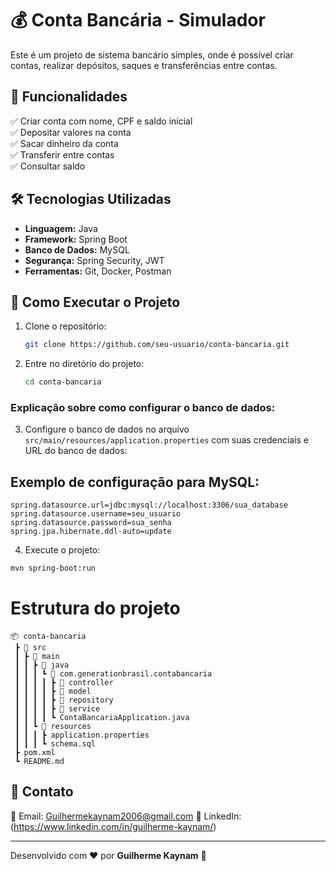 # 💰 Conta Bancária - Simulador

Este é um projeto de sistema bancário simples, onde é possível criar contas, realizar depósitos, saques e transferências entre contas.

## 📌 Funcionalidades
✅ Criar conta com nome, CPF e saldo inicial  
✅ Depositar valores na conta  
✅ Sacar dinheiro da conta  
✅ Transferir entre contas  
✅ Consultar saldo  

## 🛠 Tecnologias Utilizadas
- **Linguagem:** Java  
- **Framework:** Spring Boot  
- **Banco de Dados:** MySQL  
- **Segurança:** Spring Security, JWT  
- **Ferramentas:** Git, Docker, Postman  

## 🚀 Como Executar o Projeto

1. Clone o repositório:  
   ```bash
   git clone https://github.com/seu-usuario/conta-bancaria.git
2. Entre no diretório do projeto:
   ```bash
   cd conta-bancaria

### Explicação sobre como configurar o banco de dados:

3. Configure o banco de dados no arquivo `src/main/resources/application.properties` com suas credenciais e URL do banco de dados:
## Exemplo de configuração para MySQL:
```properties
spring.datasource.url=jdbc:mysql://localhost:3306/sua_database
spring.datasource.username=seu_usuario
spring.datasource.password=sua_senha
spring.jpa.hibernate.ddl-auto=update
```
   
4. Execute o projeto:
```bash
mvn spring-boot:run
```
# Estrutura do projeto
```
📦 conta-bancaria
 ┣ 📂 src
 ┃ ┣ 📂 main
 ┃ ┃ ┣ 📂 java
 ┃ ┃ ┃ ┗ 📂 com.generationbrasil.contabancaria
 ┃ ┃ ┃ ┃ ┣ 📂 controller
 ┃ ┃ ┃ ┃ ┣ 📂 model
 ┃ ┃ ┃ ┃ ┣ 📂 repository
 ┃ ┃ ┃ ┃ ┣ 📂 service
 ┃ ┃ ┃ ┃ ┗ ContaBancariaApplication.java
 ┃ ┃ ┗ 📂 resources
 ┃ ┃ ┃ ┣ application.properties
 ┃ ┃ ┃ ┗ schema.sql
 ┣ pom.xml
 ┗ README.md

```
## 📩 Contato
📧 Email: Guilhermekaynam2006@gmail.com
💼 LinkedIn: (https://www.linkedin.com/in/guilherme-kaynam/)  

---

Desenvolvido com ❤️ por **Guilherme Kaynam** 🚀
